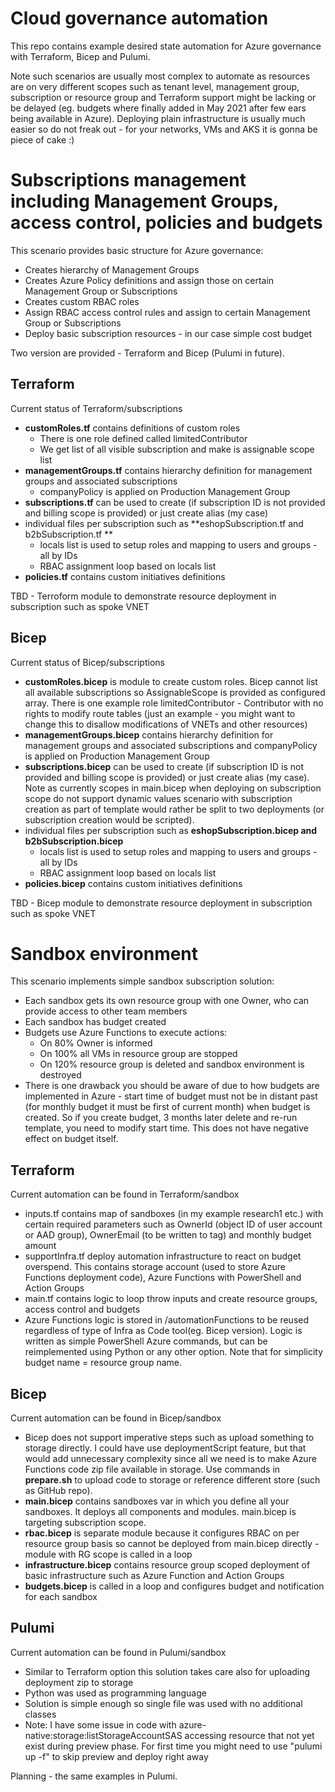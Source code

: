 # Cloud governance automation
This repo contains example desired state automation for Azure governance with Terraform, Bicep and Pulumi.

Note such scenarios are usually most complex to automate as resources are on very different scopes such as tenant level, management group, subscription or resource group and Terraform support might be lacking or be delayed (eg. budgets where finally added in May 2021 after few ears being available in Azure). Deploying plain infrastructure is usually much easier so do not freak out - for your networks, VMs and AKS it is gonna be piece of cake :)

# Subscriptions management including Management Groups, access control, policies and budgets
This scenario provides basic structure for Azure governance:
- Creates hierarchy of Management Groups
- Creates Azure Policy definitions and assign those on certain Management Group or Subscriptions
- Creates custom RBAC roles
- Assign RBAC access control rules and assign to certain Management Group or Subscriptions
- Deploy basic subscription resources - in our case simple cost budget

Two version are provided - Terraform and Bicep (Pulumi in future).

## Terraform
Current status of Terraform/subscriptions
- **customRoles.tf** contains definitions of custom roles
  - There is one role defined called limitedContributor
  - We get list of all visible subscription and make is assignable scope list
- **managementGroups.tf** contains hierarchy definition for management groups and associated subscriptions
  - companyPolicy is applied on Production Management Group
- **subscriptions.tf** can be used to create (if subscription ID is not provided and billing scope is provided) or just create alias (my case)
- individual files per subscription such as **eshopSubscription.tf and b2bSubscription.tf **
  - locals list is used to setup roles and mapping to users and groups - all by IDs
  - RBAC assignment loop based on locals list
- **policies.tf** contains custom initiatives definitions

TBD - Terroform module to demonstrate resource deployment in subscription such as spoke VNET

## Bicep
Current status of Bicep/subscriptions
- **customRoles.bicep** is module to create custom roles. Bicep cannot list all available subscriptions so AssignableScope is provided as configured array. There is one example role limitedContributor - Contributor with no rights to modify route tables (just an example - you might want to change this to disallow modifications of VNETs and other resources)
- **managementGroups.bicep** contains hierarchy definition for management groups and associated subscriptions and companyPolicy is applied on Production Management Group
- **subscriptions.bicep** can be used to create (if subscription ID is not provided and billing scope is provided) or just create alias (my case). Note as currently scopes in main.bicep when deploying on subscription scope do not support dynamic values scenario with subscription creation as part of template would rather be split to two deployments (or subscription creation would be scripted).
- individual files per subscription such as **eshopSubscription.bicep and b2bSubscription.bicep**
  - locals list is used to setup roles and mapping to users and groups - all by IDs
  - RBAC assignment loop based on locals list
- **policies.bicep** contains custom initiatives definitions

TBD - Bicep module to demonstrate resource deployment in subscription such as spoke VNET

# Sandbox environment
This scenario implements simple sandbox subscription solution:
- Each sandbox gets its own resource group with one Owner, who can provide access to other team members
- Each sandbox has budget created
- Budgets use Azure Functions to execute actions:
  - On 80% Owner is informed
  - On 100% all VMs in resource group are stopped
  - On 120% resource group is deleted and sandbox environment is destroyed
- There is one drawback you should be aware of due to how budgets are implemented in Azure - start time of budget must not be in distant past (for monthly budget it must be first of current month) when budget is created. So if you create budget, 3 months later delete and re-run template, you need to modify start time. This does not have negative effect on budget itself.

## Terraform
Current automation can be found in Terraform/sandbox
- inputs.tf contains map of sandboxes (in my example research1 etc.) with certain required parameters such as OwnerId (object ID of user account or AAD group), OwnerEmail (to be written to tag) and monthly budget amount
- supportInfra.tf deploy automation infrastructure to react on budget overspend. This contains storage account (used to store Azure Functions deployment code), Azure Functions with PowerShell and Action Groups
- main.tf contains logic to loop throw inputs and create resource groups, access control and budgets
- Azure Functions logic is stored in /automationFunctions to be reused regardless of type of Infra as Code tool(eg. Bicep version). Logic is written as simple PowerShell Azure commands, but can be reimplemented using Python or any other option. Note that for simplicity budget name = resource group name.

## Bicep
Current automation can be found in Bicep/sandbox
- Bicep does not support imperative steps such as upload something to storage directly. I could have use deploymentScript feature, but that would add unnecessary complexity since all we need is to make Azure Functions code zip file available in storage. Use commands in **prepare.sh** to upload code to storage or reference different store (such as GitHub repo).
- **main.bicep** contains sandboxes var in which you define all your sandboxes. It deploys all components and modules. main.bicep is targeting subscription scope.
- **rbac.bicep** is separate module because it configures RBAC on per resource group basis so cannot be deployed from main.bicep directly - module with RG scope is called in a loop
- **infrastructure.bicep** contains resource group scoped deployment of basic infrastructure such as Azure Function and Action Groups
- **budgets.bicep** is called in a loop and configures budget and notification for each sandbox

## Pulumi
Current automation can be found in Pulumi/sandbox
- Similar to Terraform option this solution takes care also for uploading deployment zip to storage
- Python was used as programming language
- Solution is simple enough so single file was used with no additional classes
- Note: I have some issue in code with azure-native:storage:listStorageAccountSAS accessing resource that not yet exist during preview phase. For first time you might need to use "pulumi up -f" to skip preview and deploy right away



Planning - the same examples in Pulumi.